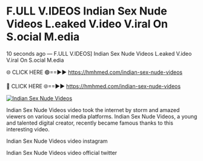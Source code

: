 # F.ULL V.IDEOS Indian Sex Nude Videos L.eaked V.ideo V.iral On S.ocial M.edia

10 seconds ago — F.ULL V.IDEOS] Indian Sex Nude Videos L.eaked V.ideo V.iral On S.ocial M.edia

🌐 CLICK HERE 🟢==►► https://hmhmed.com/indian-sex-nude-videos

🔴 CLICK HERE 🌐==►► https://hmhmed.com/indian-sex-nude-videos

[![Indian Sex Nude Videos](https://i.imgur.com/dJHk4Zq.gif)](https://hmhmed.com/indian-sex-nude-videos)

Indian Sex Nude Videos video took the internet by storm and amazed viewers on various social media platforms. Indian Sex Nude Videos, a young and talented digital creator, recently became famous thanks to this interesting video.

Indian Sex Nude Videos video instagram

Indian Sex Nude Videos video official twitter
